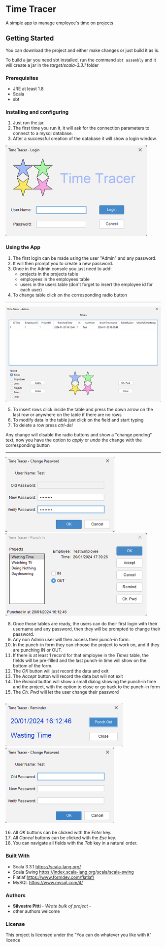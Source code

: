 # Time Tracer

A simple app to manage employee's time on projects

## Getting Started

You can download the project and either make changes or just build it as is.

To build a jar you need sbt installed, run the command  `sbt assembly` and it will create
a jar in the *target/scala-3.3.1* folder

### Prerequisites

- JRE at least 1.8
- Scala
- sbt

### Installing and configuring

1. Just run the jar.
2. The first time you run it, it will ask for the connection parameters to connect to a mysql database.
3. After a successful creation of the database it will show a login window.

![Login.png](ReadmeResources%2FLogin.png)

### Using the App

1. The first login can be made using the user "Admin" and any password.
2. It will then prompt you to create a new password.
3. Once in the Admin console you just need to add:
    - projects in the projects table
    - employees in the employees table
    - users in the users table (don't forget to insert the employee id for each user)
4. To change table click on the corresponding radio button
---
![AdminConsole.png](ReadmeResources%2FAdminConsole.png)

5. To insert rows click inside the table and press the down arrow on the last row or anywhere on the table if there are no rows
6. To modify data in the table just click on the field and start typing
7. To delete a row press *ctrl-del*

Any change will disable the radio buttons and show a "change pending" text, now you have the option to *apply* or *undo* the change with the corresponding button

---
![FirstLoginChangePassword.png](ReadmeResources%2FFirstLoginChangePassword.png)
![PunchInForm.png](ReadmeResources%2FPunchInForm.png)

8. Once  those tables are ready, the users can do their first login with their username and any password, then they will be prompted to change their password.
9. Any non Admin user will then access their punch-in form.
10. In the punch-in form they can choose the project to work on, and if they are punching IN or OUT.
11. If there is at least 1 record for that employee in the *Times* table, the fields will be pre-filled and the last punch-in time will show on the bottom of the form.
12. The *OK* button will just record the data and exit
13. The *Accept* button will record the data but will not exit
14. The *Remind* button will show a small dialog showing the punch-in time and the project, with the option to close or go back to the punch-in form
15. The *Ch. Pwd* will let the user change their password

![Reminder.png](ReadmeResources%2FReminder.png)
![ChangePassword.png](ReadmeResources%2FChangePassword.png)
---
16. All *OK* buttons can be clicked with the *Enter* key.
17. All *Cancel* buttons can be clicked with the *Esc* key.
18. You can navigate all fields with the *Tab* key in a natural order.

### Built With

- Scala 3.3.1 https://scala-lang.org/
- Scala Swing https://index.scala-lang.org/scala/scala-swing
- Flatlaf  https://www.formdev.com/flatlaf/
- MySQL https://www.mysql.com/it/

### Authors

- **Silvestre Pitti** - *Wrote bulk of project* -
- other authors welcome

### License

This project is licensed under the "You can do whatever you like with it" licence

